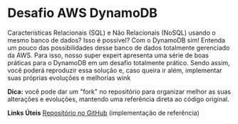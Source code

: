 # Desafio AWS DynamoDB

Características Relacionais (SQL) e Não Relacionais (NoSQL) usando o mesmo banco de dados? Isso é possível? Com o DynamoDB sim! Entenda um pouco das possibilidades desse banco de dados totalmente gerenciado da AWS. Para isso, nosso super expert apresenta uma série de boas práticas para o DynamoDB em um desafio totalmente prático. Sendo assim, você poderá reproduzir essa solução e, caso queira ir além, implementar suas próprias evoluções e melhorias wink

**Dica:** você pode dar um "fork" no repositório para organizar melhor as suas alterações e evoluções, mantendo uma referência direta ao código original.

**Links Úteis**
[Repositório no GitHub](https://github.com/cassianobrexbit/dio-live-dynamodb) (implementação de referência)
